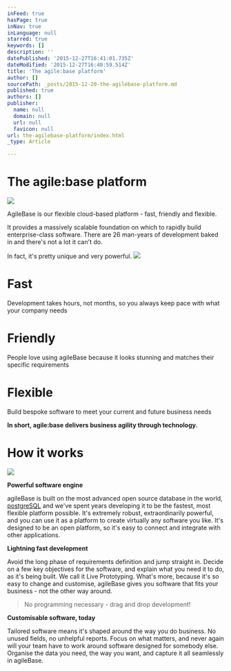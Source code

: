 ```yaml
---
inFeed: true
hasPage: true
inNav: true
inLanguage: null
starred: true
keywords: []
description: ''
datePublished: '2015-12-27T16:41:01.735Z'
dateModified: '2015-12-27T16:40:59.514Z'
title: 'The agile:base platform'
author: []
sourcePath: _posts/2015-12-20-the-agilebase-platform.md
published: true
authors: []
publisher:
  name: null
  domain: null
  url: null
  favicon: null
url: the-agilebase-platform/index.html
_type: Article

---
```

# The agile:base platform
![](https://s3-us-west-2.amazonaws.com/the-grid-img/p/53cb2250269ae424a242176b92a8c5020d9630d5.png)

AgileBase is our flexible cloud-based platform - fast, friendly and flexible.

It provides a massively scalable foundation on which to rapidly build enterprise-class software. There are 26 man-years of development baked in and there's not a lot it can't do.

In fact, it's pretty unique and very powerful.
![](https://s3-us-west-2.amazonaws.com/the-grid-img/p/382681658902a9c5a49f947a34e4b29e176a0113.png)

# Fast

Development takes hours, not months, so you always keep pace with what your company needs

# Friendly

People love using agileBase because it looks stunning and matches their specific requirements

# Flexible

Build bespoke software to meet your current and future business needs

**In short, agile:base delivers business agility through technology.**

# How it works
![](https://the-grid-user-content.s3-us-west-2.amazonaws.com/e30a6c40-3649-46f0-a8ad-341e6470fad5.png)

**Powerful software engine**

agileBase is built on the most advanced open source database in the world, [postgreSQL][0] and we've spent years developing it to be the fastest, most flexible platform possible. It's extremely robust, extraordinarily powerful, and you can use it as a platform to create virtually any software you like. It's designed to be an open platform, so it's easy to connect and integrate with other applications.

**Lightning fast development**

Avoid the long phase of requirements definition and jump straight in. Decide on a few key objectives for the software, and explain what you need it to do, as it's being built. We call it Live Prototyping. What's more, because it's so easy to change and customise, agileBase gives you software that fits your business - not the other way around.

> No programming necessary - drag and drop development!
> 
> 

**Customisable software, today**

Tailored software means it's shaped around the way you do business. No unused fields, no unhelpful reports. Focus on what matters, and never again will your team have to work around software designed for somebody else. Organise the data you need, the way you want, and capture it all seamlessly in agileBase.

[0]: www.postgresql.org